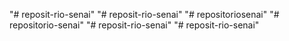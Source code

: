 "# reposit-rio-senai" 
"# reposit-rio-senai" 
"# repositoriosenai" 
"# repositorio-senai" 
"# reposit-rio-senai" 
"# reposit-rio-senai" 
